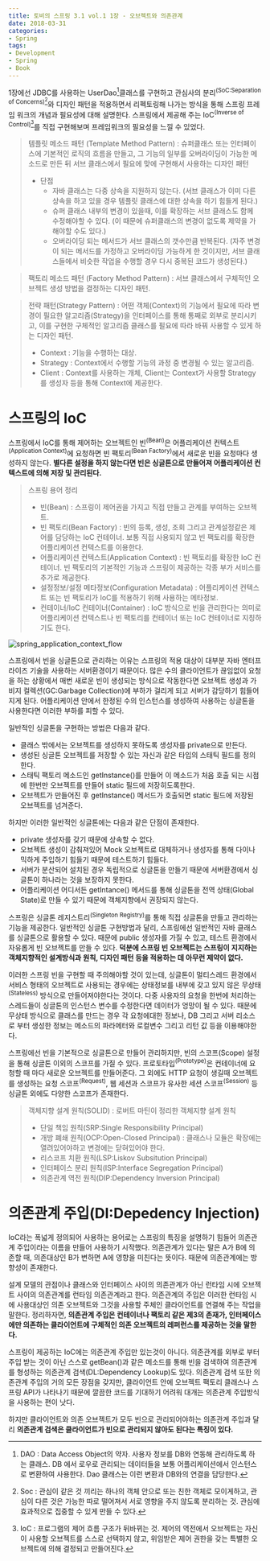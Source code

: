 ```yaml
---
title: 토비의 스프링 3.1 vol.1 1장 - 오브젝트와 의존관계
date: 2018-03-31
categories:
- Spring
tags:
- Development
- Spring
- Book
---
```


 1장에선 JDBC를 사용하는 UserDao[^Dao]클래스를 구현하고 관심사의 분리<sup>(SoC:Separation of Concerns)[^SoC]</sup>와 디자인 패턴을 적용하면서 리펙토링해 나가는 방식을 통해 스프링 프레임 워크의 개념과 필요성에 대해 설명한다. 스프링에서 제공해 주는 IoC<sup>(Inverse of Control)[^IoC]</sup>를 직접 구현해보며 프레임워크의 필요성을 느낄 수 있었다.

> 템플릿 메소드 패턴 (Template Method Pattern) : 슈퍼클래스 또는 인터페이스에 기본적인 로직의 흐름을 만들고, 그 기능의 일부를 오버라이딩이 가능한 메소드로 만든 뒤 서브 클래스에서 필요에 맞에 구현해서 사용하는 디자인 패턴
>
> - 단점
>   - 자바 클래스는 다중 상속을 지원하지 않는다. (서브 클래스가 이미 다른  상속을 하고 있을 경우 템플릿 클래스에 대한 상속을 하기 힘들게 된다.)
>   - 슈퍼 클래스 내부의 변경이 있을때, 이를 확장하는 서브 클래스도 함께 수정해야할 수 있다. (이 때문에 슈퍼클래스의 변경이 없도록 제약을 가해야할 수도 있다.)
>   - 오버라이딩 되는 메서드가 서브 클래스의 갯수만큼 반복된다. (자주 변경이 되는 메서드를 가정하고 오버라이딩 가능하게 한 것이지만, 서브 클래스들에서 비슷한 작업을 수행할 경우 다시 중복된 코드가 생성된다.)

> 팩토리 메소드 패턴 (Factory Method Pattern) : 서브 클래스에서 구체적인 오브젝트 생성 방법을 결정하는 디자인 패턴.

> 전략 패턴(Strategy Pattern) : 어떤 객체(Context)의 기능에서 필요에 따라 변경이 필요한 알고리즘(Strategy)을 인터페이스를 통해 통째로 외부로 분리시키고, 이를 구현한 구체적인 알고리즘 클래스를 필요에 따라 바꿔 사용할 수 있게 하는 디자인 패턴.
>
> - Context : 기능을 수행하는 대상.
> - Strategy : Context에서 수행할 기능의 과정 중 변경될 수 있는 알고리즘.
> - Client : Context를 사용하는 개체, Client는 Context가 사용할 Strategy를 생성자 등을 통해 Context에 제공한다.

[^Dao]: DAO : Data Access Object의 약자. 사용자 정보를 DB와 연동해 관리하도록 하는 클래스. DB 에서 로우로 관리되는 데이터들을 보통 어플리케이션에서 인스턴스로 변환하여 사용한다. Dao 클래스는 이런 변환과 DB와의 연결을 담당한다.
[^SoC]: Soc : 관심이 같은 것 끼리는 하나의 객체 안으로 또는 친한 객체로 모이게하고, 관심이 다른 것은 가능한 따로 떨어져서 서로 영향을 주지 않도록 분리하는 것. 관심에 효과적으로 집중할 수 있게 만들 수 있다.
[^IoC]: IoC : 프로그램의 제어 흐름 구조가 뒤바뀌는 것. 제어의 역전에서 오브젝트는 자신이 사용할 오브젝트를 스스로 선택하지 않고, 위임받은 제어 권한을 갖는 특별한 오브젝트에 의해 결정되고 만들어진다.

# 스프링의 IoC

 스프링에서 IoC를 통해 제어하는 오브젝트인 빈<sup>(Bean)</sup>은 어플리케이션 컨텍스트<sup>(Application Context)</sup>에 요청하면 빈 팩토리<sup>(Bean Factory)</sup>에서 새로운 빈을 요청마다 생성하지 않는다. **별다른 설정을 하지 않는다면 빈은 싱글톤으로 만들어져 어플리케이션 컨텍스트에 의해 저장 및 관리된다.**

> 스프링 용어 정리
>
> - 빈(Bean) : 스프링이 제어권을 가지고 직접 만들고 관계를 부여하는 오브젝트.
> - 빈 팩토리(Bean Factory) : 빈의 등록, 생성, 조회 그리고 관계설정같은 제어를 담당하는 IoC 컨테이너. 보통 직접 사용되지 않고 빈 팩토리를 확장한 어플리케이션 컨텍스트를 이용한다.
> - 어플리케이션 컨텍스트(Application Context) : 빈 팩토리를 확장한 IoC 컨테이너. 빈 팩토리의 기본적인 기능과 스프링이 제공하는 각종 부가 서비스를 추가로 제공한다.
> - 설정정보/설정 메타정보(Configuration Metadata)  : 어플리케이션 컨텍스트 또는 빈 팩토리가 IoC를 적용하기 위해 사용하는 메타정보.
> - 컨테이너/IoC 컨테이너(Container) : IoC 방식으로 빈을 관리한다는 의미로 어플리케이션 컨텍스트나 빈 팩토리를 컨테이너 또는 IoC 컨테이너로 지칭하기도 한다.

![spring_application_context_flow](https://user-images.githubusercontent.com/18159012/38172390-8381a3ba-35e6-11e8-90f6-4adb18a58a6f.png)

 스프링에서 빈을 싱글톤으로 관리하는 이유는 스프링의 적용 대상이 대부분 자바 엔터프라이즈 기술을 사용하는 서버환경이기 때문이다. 많은 수의 클라이언트가 끊임없이 요청을 하는 상황에서 매번 새로운 빈이 생성되는 방식으로 작동한다면 오브젝트 생성과 가비지 컬렉션(GC:Garbage Collection)에 부하가 걸리게 되고 서버가 감당하기 힘들어지게 된다. 어플리케이션 안에서 한정된 수의 인스턴스를 생성하여 사용하는 싱글톤을 사용한다면 이러한 부하를 피할 수 있다.

 일반적인 싱글톤을 구현하는 방법은 다음과 같다.

- 클래스 밖에서는 오브젝트를 생성하지 못하도록 생성자를 private으로 만든다.
- 생성된 싱글톤 오브젝트를 저장할 수 있는 자신과 같은 타입의 스태틱 필드를 정의한다.
- 스태틱 팩토리 메소드인 getInstance()를 만들어 이 메소드가 처음 호출 되는 시점에 한번만 오브젝트를 만들어 static 필드에 저장히도록한다.
- 오브젝트가 만들어진 후 getInstance() 메서드가 호출되면 static 필드에 저장된 오브젝트를 넘겨준다.

 하지만 이러한 일반적인 싱글톤에는 다음과 같은 단점이 존재한다.

- private 생성자를 갖기 때문에 상속할 수 없다.
- 오브젝트 생성이 감춰져있어 Mock 오브젝트로 대체하거나 생성자를 통해 다이나믹하게 주입하기 힘들기 때문에 테스트하기 힘들다.
- 서버가 분산되어 설치된 경우 독립적으로 싱글톤을 만들기 때문에 서버환경에서 싱글톤이 하나라는 것을 보장하지 못한다.
- 어플리케이션 어디서든 getIntance() 메서드를 통해 싱글톤을 전역 상태(Global State)로 만들 수 있기 때문에 객체지향에서 권장되지 않는다.

 스프링은 싱글톤 레지스트리<sup>(Singleton Registry)</sup>를 통해 직접 싱글톤을 만들고 관리하는 기능을 제공한다. 일반적인 싱글톤 구현방법과 달리, 스프링에선 일반적인 자바 클래스를 싱글톤으로 활용할 수 있다. 때문에 public 생성자를 가질 수 있고, 테스트 환경에서 자유롭게 빈 오브젝트를 만들 수 있다. **덕분에 스프링 빈 오브젝트는 스프링이 지지하는 객체지향적인 설계방식과 원칙, 디자인 패턴 등을 적용하는 데 아무런 제약이 없다.**

 이러한 스프링 빈을 구현할 때 주의해야할 것이 있는데, 싱글톤이 멀티스레드 환경에서 서비스 형태의 오브젝트로 사용되는 경우에는 상태정보를 내부에 갖고 있지 않은 무상태<sup>(Stateless)</sup> 방식으로 만들어져야한다는 것이다. 다중 사용자의 요청을 한번에 처리하는 스레드들이 싱글톤의 인스턴스 변수를 수정한다면 데이터가 엉망이 될 수 있다. 때문에 무상태 방식으로 클래스를 만드는 경우 각 요청에대한 정보나, DB 그리고 서버 리소스로 부터 생성한 정보는 메소드의 파라메터와 로컬변수 그리고 리턴 값 등을 이용해야한다.

 스프링에선 빈을 기본적으로 싱글톤으로 만들어 관리하지만, 빈의 스코프(Scope) 설정을 통해 싱글톤 이외의 스코프를 가질 수 있다. 프로토타입<sup>(Prototype)</sup>은 컨테이너에 요청할 때 마다 새로운 오브젝트를 만들어준다. 그 외에도 HTTP 요청이 생길때 오브젝트를 생성하는 요청 스코프<sup>(Request)</sup>, 웹 세션과 스코프가 유사한 세션 스코프<sup>(Session)</sup> 등 싱글톤 외에도 다양한 스코프가 존재한다.

> 객체지향 설계 원칙(SOLID) : 로버트 마틴이 정리한 객체지향 설계 원칙
>
> - 단일 책임 원칙(SRP:Single Responsibility Principal)
> - 개방 폐쇄 원칙(OCP:Open-Closed Principal) : 클래스나 모듈은 확장에는 열려있어야하고 변경에는 닫혀있어야 한다.
> - 리스코프 치환 원칙(LSP:Liskov Subsitution Principal)
> - 인터페이스 분리 원칙(ISP:Interface Segregation Principal)
> - 의존관계 역전 원칙(DIP:Dependency Inversion Principal)

# 의존관계 주입(DI:Depedency Injection)

 IoC라는 폭넓게 정의되어 사용하는 용어로는 스프링의 특징을 설명하기 힘들어 의존관계 주입이라는 이름을 만들어 사용하기 시작했다. 의존관계가 있다는 말은 A가 B에 의존할 때, 의존대상인 B가 변하면 A에 영향을 미친다는 뜻이다. 때문에 의존관계에는 방향성이 존재한다.

 설계 모델의 관점이나 클래스와 인터페이스 사이의 의존관계가 아닌 런타임 시에 오브젝트 사이의 의존관계를 런타임 의존관계라고 한다. 의존관계의 주입은 이러한 런타임 시에 사용대상인 의존 오브젝트와 그것을 사용할 주체인 클라이언트를 연결해 주는 작업을 말한다. 정리하자면, **의존관계 주입은 컨테이너나 팩토리 같은 제3의 존재가, 인터페이스에만 의존하는 클라이언트에 구체적인 의존 오브젝트의 레퍼런스를 제공하는 것을 말한다.**

 스프링이 제공하는 IoC에는 의존관계 주입만 있는것이 아니다. 의존관계를 외부로 부터 주입 받는 것이 아닌 스스로 getBean()과 같은 메소드를 통해 빈을 검색하여 의존관계를 형성하는 의존관계 검색(DL:Dependency Lookup)도 있다. 의존관계 검색 또한 의존관계 주입의 거의 모든 장점을 갖지만, 클라이언트 안에 오브젝트 팩토리 클래스나 스프링 API가 나타나기 때문에 깔끔한 코드를 기대하기 어려워 대개는 의존관계 주입방식을 사용하는 편이 낫다.

 하지만 클라이언트와 의존 오브젝트가 모두 빈으로 관리되어야하는 의존관계 주입과 달리 **의존관계 검색은 클라이언트가 빈으로 관리되지 않아도 된다는 특징이 있다.**